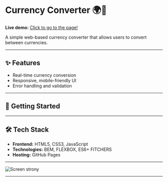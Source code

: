 # Currency Converter 🌍💱

**Live demo:** [Click to go to the page!](https://ivonne-jpg.github.io/Currency-converter/)

A simple web-based currency converter that allows users to convert between currencies.

---

## ✨ Features

- Real-time currency conversion   
- Responsive, mobile-friendly UI  
- Error handling and validation  

---

## 🚀 Getting Started

---

## 🛠️ Tech Stack

- **Frontend:** HTML5, CSS3, JavaScript  
- **Technologies:** BEM, FLEXBOX, ES6+ FITCHERS  
- **Hosting:** GitHub Pages  

---

![Screen strony](https://i.postimg.cc/ncf0bmy1/Przechwytywanie.png)

---
